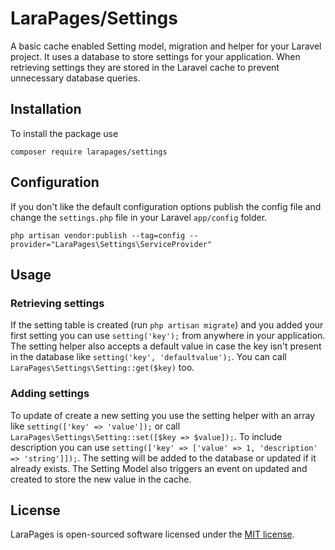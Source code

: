 # LaraPages/Settings
A basic cache enabled Setting model, migration and helper for your Laravel project.
It uses a database to store settings for your application. When retrieving settings they are stored in the Laravel cache to prevent unnecessary database queries.

## Installation
To install the package use

`composer require larapages/settings`

## Configuration
If you don't like the default configuration options publish the config file and change the `settings.php` file in your Laravel `app/config` folder.

`php artisan vendor:publish --tag=config --provider="LaraPages\Settings\ServiceProvider"` 

## Usage

### Retrieving settings
If the setting table is created (run `php artisan migrate`) and you added your first setting you can use `setting('key');` from anywhere in your application. The setting helper also accepts a default value in case the key isn't present in the database like `setting('key', 'defaultvalue');`. You can call `LaraPages\Settings\Setting::get($key)` too.

### Adding settings
To update of create a new setting you use the setting helper with an array like `setting(['key' => 'value']);` or call `LaraPages\Settings\Setting::set([$key => $value]);`. To include description you can use `setting(['key' => ['value' => 1, 'description' => 'string']]);`.
The setting will be added to the database or updated if it already exists. The Setting Model also triggers an event on updated and created to store the new value in the cache.

## License
LaraPages is open-sourced software licensed under the [MIT license](https://opensource.org/licenses/MIT).